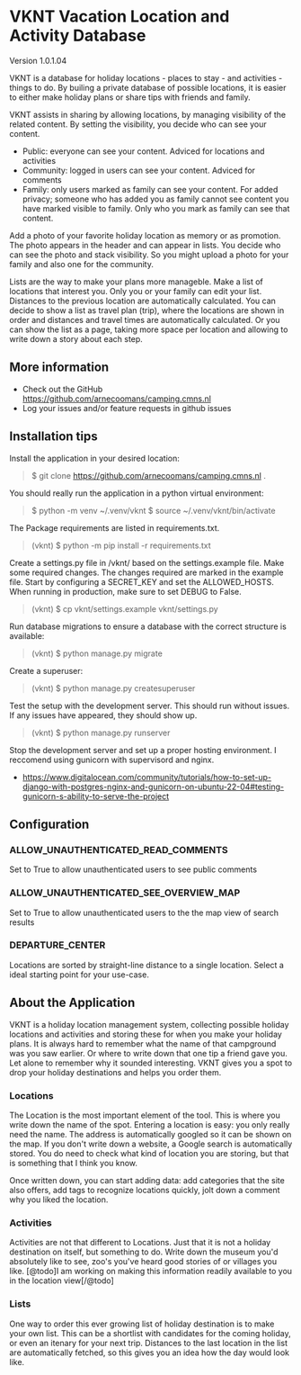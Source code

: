 # VKNT Vacation Location and Activity Database

Version 1.0.1.04

VKNT is a database for holiday locations - places to stay - and activities - things to do. By builing a
private database of possible locations, it is easier to either make holiday plans or share tips with
friends and family.


VKNT assists in sharing by allowing locations, by managing visibility of the related content. By setting
the visibility, you decide who can see your content.
- Public: everyone can see your content. Adviced for locations and activities
- Community: logged in users can see your content. Adviced for comments
- Family: only users marked as family can see your content.
For added privacy; someone who has added you as family cannot see content you have marked visible to
family. Only who you mark as family can see that content. 


Add a photo of your favorite holiday location as memory or as promotion. The photo appears in the header 
and can appear in lists. You decide who can see the photo and stack visibility. So you might upload a photo
for your family and also one for the community.

Lists are the way to make your plans more manageble. Make a list of locations that interest you. Only you
or your family can edit your list. Distances to the previous location are automatically calculated. 
You can decide to show a list as travel plan (trip), where the locations are shown in order and distances
and travel times are automatically calculated. Or you can show the list as a page, taking more space per 
location and allowing to write down a story about each step. 

## More information
- Check out the GitHub https://github.com/arnecoomans/camping.cmns.nl
- Log your issues and/or feature requests in github issues

## Installation tips
Install the application in your desired location:

> $ git clone https://github.com/arnecoomans/camping.cmns.nl .

You should really run the application in a python virtual environment:

> $ python -m venv ~/.venv/vknt
> $ source ~/.venv/vknt/bin/activate


The Package requirements are listed in requirements.txt. 

> (vknt) $ python -m pip install -r requirements.txt

Create a settings.py file in /vknt/ based on the settings.example file. Make some required changes.
The changes required are marked in the example file. Start by configuring a SECRET_KEY and set the ALLOWED_HOSTS.
When running in production, make sure to set DEBUG to False.

> (vknt) $ cp vknt/settings.example vknt/settings.py


Run database migrations to ensure a database with the correct structure is available:

> (vknt) $ python manage.py migrate


Create a superuser:

> (vknt) $ python manage.py createsuperuser


Test the setup with the development server. This should run without issues. If any issues have appeared, they should show up.

> (vknt) $ python manage.py runserver


Stop the development server and set up a proper hosting environment. I reccomend using gunicorn with supervisord and nginx.
- https://www.digitalocean.com/community/tutorials/how-to-set-up-django-with-postgres-nginx-and-gunicorn-on-ubuntu-22-04#testing-gunicorn-s-ability-to-serve-the-project


## Configuration
### ALLOW_UNAUTHENTICATED_READ_COMMENTS
Set to True to allow unauthenticated users to see public comments
### ALLOW_UNAUTHENTICATED_SEE_OVERVIEW_MAP
Set to True to allow unauthenticated users to the the map view of search results
### DEPARTURE_CENTER
Locations are sorted by straight-line distance to a single location. Select a ideal starting point for your use-case.

## About the Application

VKNT is a holiday location management system, collecting possible holiday locations and activities and storing these 
for when you make your holiday plans. It is always hard to remember what the name of that campground was you saw earlier.
Or where to write down that one tip a friend gave you. Let alone to remember why it sounded interesting. VKNT gives you 
a spot to drop your holiday destinations and helps you order them.

### Locations
The Location is the most important element of the tool. This is where you write down the name of the spot. Entering a
location is easy: you only really need the name. The address is automatically googled so it can be shown on the map. 
If you don't write down a website, a Google search is automatically stored. You do need to check what kind of location
you are storing, but that is something that I think you know. 

Once written down, you can start adding data: add categories that the site also offers, add tags to recognize locations
quickly, jolt down a comment why you liked the location. 

### Activities
Activities are not that different to Locations. Just that it is not a holiday destination on itself, but something to do.
Write down the museum you'd absolutely like to see, zoo's you've heard good stories of or villages you like. 
[@todo]I am working on making this information readily available to you in the location view[/@todo]

### Lists
One way to order this ever growing list of holiday destination is to make your own list. This can be a shortlist with 
candidates for the coming holiday, or even an itenary for your next trip. 
Distances to the last location in the list are automatically fetched, so this gives you an idea how the day would look like. 